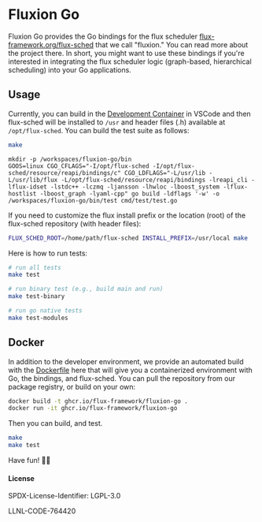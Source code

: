 # Fluxion Go

Fluxion Go provides the Go bindings for the flux scheduler [flux-framework.org/flux-sched](https://github.com/flux-framework.org/flux-sched) that we call "fluxion." You can read more about the project there. In short, you might want to use these bindings if you're interested in integrating the flux scheduler logic (graph-based, hierarchical scheduling) into your Go applications.

## Usage

Currently, you can build in the [Development Container](.devcontainer) in VSCode and then flux-sched will be installed to `/usr` and header files (.h) available at `/opt/flux-sched`. You can build the test suite as follows:

```bash
make
```
```console
mkdir -p /workspaces/fluxion-go/bin
GOOS=linux CGO_CFLAGS="-I/opt/flux-sched -I/opt/flux-sched/resource/reapi/bindings/c" CGO_LDFLAGS="-L/usr/lib -L/usr/lib/flux -L/opt/flux-sched/resource/reapi/bindings -lreapi_cli -lflux-idset -lstdc++ -lczmq -ljansson -lhwloc -lboost_system -lflux-hostlist -lboost_graph -lyaml-cpp" go build -ldflags '-w' -o /workspaces/fluxion-go/bin/test cmd/test/test.go
```

If you need to customize the flux install prefix or the location (root) of the flux-sched repository (with header files):

```bash
FLUX_SCHED_ROOT=/home/path/flux-sched INSTALL_PREFIX=/usr/local make
```

Here is how to run tests:

```bash
# run all tests
make test

# run binary test (e.g., build main and run)
make test-binary

# run go native tests
make test-modules
```

## Docker 

In addition to the developer environment, we provide an automated build with the [Dockerfile](Dockerfile) here
that will give you a containerized environment with Go, the bindings, and flux-sched. You can pull the repository
from our package registry, or build on your own:

```bash
docker build -t ghcr.io/flux-framework/fluxion-go .
docker run -it ghcr.io/flux-framework/fluxion-go
```

Then you can build, and test.

```bash
make
make test
```

Have fun! 🧞‍♀️️

#### License

SPDX-License-Identifier: LGPL-3.0

LLNL-CODE-764420
